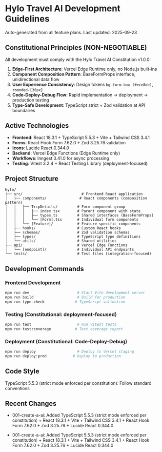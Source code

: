 # Hylo Travel AI Development Guidelines

Auto-generated from all feature plans. Last updated: 2025-09-23

## Constitutional Principles (NON-NEGOTIABLE)

All development must comply with the Hylo Travel AI Constitution v1.0.0:

1. **Edge-First Architecture**: Vercel Edge Runtime only, no Node.js built-ins
2. **Component Composition Pattern**: BaseFormProps interface, unidirectional data flow
3. **User Experience Consistency**: Design tokens `bg-form-box (#ece8de)`, `rounded-[36px]`
4. **Code-Deploy-Debug Flow**: Rapid implementation → deployment → production testing
5. **Type-Safe Development**: TypeScript strict + Zod validation at API boundaries

## Active Technologies

- **Frontend**: React 18.3.1 + TypeScript 5.5.3 + Vite + Tailwind CSS 3.4.1
- **Forms**: React Hook Form 7.62.0 + Zod 3.25.76 validation
- **Icons**: Lucide React 0.344.0
- **Backend**: Vercel Edge Functions (Edge Runtime only)
- **Workflows**: Inngest 3.41.0 for async processing
- **Testing**: Vitest 3.2.4 + React Testing Library (deployment-focused)

## Project Structure

```
hylo/
├── src/                           # Frontend React application
│   ├── components/               # React components (composition pattern)
│   │   ├── TripDetails/         # Form component group
│   │   │   ├── index.tsx        # Parent component with state
│   │   │   ├── types.ts         # Shared interfaces (BaseFormProps)
│   │   │   └── [Form].tsx       # Individual form components
│   │   └── [Feature]/           # Feature-specific components
│   ├── hooks/                   # Custom React hooks
│   ├── schemas/                 # Zod validation schemas
│   ├── types/                   # TypeScript type definitions
│   └── utils/                   # Shared utilities
├── api/                         # Vercel Edge Functions
│   └── [endpoint]/              # Individual API endpoints
└── tests/                       # Test files (integration-focused)
```

## Development Commands

### Frontend Development

```bash
npm run dev                      # Start Vite development server
npm run build                    # Build for production
npm run type-check              # TypeScript validation
```

### Testing (Constitutional: deployment-focused)

```bash
npm run test                     # Run Vitest tests
npm run test:coverage           # Test coverage report
```

### Deployment (Constitutional: Code-Deploy-Debug)

```bash
npm run deploy                   # Deploy to Vercel staging
npm run deploy:prod            # Deploy to production
```

## Code Style

TypeScript 5.5.3 (strict mode enforced per constitution): Follow standard conventions

## Recent Changes
- 001-create-a-ai: Added TypeScript 5.5.3 (strict mode enforced per constitution) + React 18.3.1 + Vite + Tailwind CSS 3.4.1 + React Hook Form 7.62.0 + Zod 3.25.76 + Lucide React 0.344.0

- 001-create-a-ai: Added TypeScript 5.5.3 (strict mode enforced per constitution) + React 18.3.1 + Vite + Tailwind CSS 3.4.1 + React Hook Form 7.62.0 + Zod 3.25.76 + Lucide React 0.344.0

<!-- MANUAL ADDITIONS START -->
<!-- MANUAL ADDITIONS END -->
